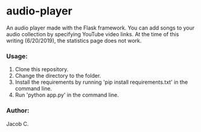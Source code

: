 # audio-player

An audio player made with the Flask framework. You can add songs to your audio collection by specifying YouTube video links. At the time of this writing (6/20/2019), the statistics page does not work.

### Usage:
1. Clone this repository.
2. Change the directory to the folder.
3. Install the requirements by running 'pip install requirements.txt' in the command line.
4. Run 'python app.py' in the command line.

### Author:
Jacob C.
